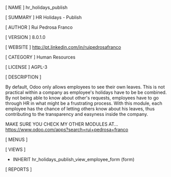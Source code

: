 [ NAME ]
hr_holidays_publish


[ SUMMARY ]
HR Holidays - Publish


[ AUTHOR ]
Rui Pedrosa Franco


[ VERSION ]
8.0.1.0


[ WEBSITE ]
http://pt.linkedin.com/in/ruipedrosafranco


[ CATEGORY ]
Human Resources


[ LICENSE ]
AGPL-3


[ DESCRIPTION ]

By default, Odoo only allows employees to see their own leaves. This is not practical within a company as employee's holidays have to be be combined.
By not being able to know about other's requests, employees have to go through HR in what might be a frustrating process.
With this module, each employee has the chance of letting others know about his leaves, thus contributing to the transparency and easyness inside the company.

MAKE SURE YOU CHECK MY OTHER MODULES AT... https://www.odoo.com/apps?search=rui+pedrosa+franco



[ MENUS ]



[ VIEWS ]
* INHERIT hr_holidays_publish_view_employee_form (form)


[ REPORTS ]
